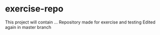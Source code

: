 # exercise-repo
This project will contain ...
Repository made for exercise and testing
Edited again in master branch